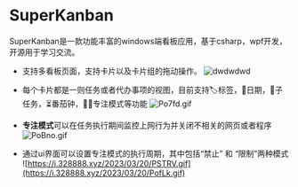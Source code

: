 # SuperKanban
SuperKanban是一款功能丰富的windows端看板应用，基于csharp，wpf开发，开源用于学习交流。


* 支持多看板页面，支持卡片以及卡片组的拖动操作。
![dwdwdwd](https://i.328888.xyz/2023/03/20/PSTRV.gif)

* 每个卡片都是一则任务或者代办事项的视图，目前支持🏷标签，📅日期，🎫子任务，⏳番茄钟，🦸‍♂️专注模式等功能
![Po7fd.gif](https://i.328888.xyz/2023/03/20/Po7fd.gif)

* **专注模式**可以在任务执行期间监控上网行为并关闭不相关的网页或者程序
![PoBno.gif](https://i.328888.xyz/2023/03/20/PoBno.gif)

* 通过ui界面可以设置专注模式的执行周期，其中包括“禁止” 和 “限制”两种模式  
![https://i.328888.xyz/2023/03/20/PSTRV.gif](https://i.328888.xyz/2023/03/20/PofLk.gif)
